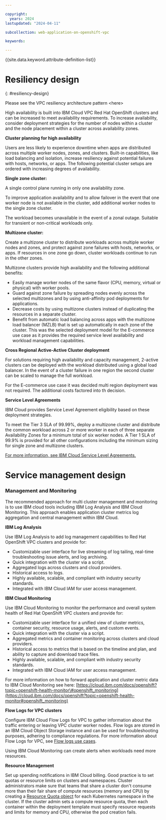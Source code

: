 ```yaml
---

copyright:
  years: 2024
lastupdated: "2024-04-11"

subcollection: web-application-on-openshift-vpc

keywords:

---
```


{{site.data.keyword.attribute-definition-list}}

# Resiliency design
{: #resiliency-design}

Please see the VPC resiliency architecture pattern \<here\>

High availability is built into IBM Cloud VPC Red Hat OpenShift clusters and can be increased to meet availability requirements. To increase availability, consider deployment strategies for the number of nodes within a cluster and the node placement within a cluster across availability zones.

**Cluster planning for high availability**

Users are less likely to experience downtime when apps are distributed across multiple worker nodes, zones, and clusters. Built-in capabilities, like load balancing and isolation, increase resiliency against potential failures with hosts, networks, or apps. The following potential cluster setups are ordered with increasing degrees of availability.

**Single zone cluster:**

A single control plane running in only one availability zone.

To improve application availability and to allow failover in the event that one worker node is not available in the cluster, add additional worker nodes to the single zone cluster.

The workload becomes unavailable in the event of a zonal outage. Suitable for transient or non-critical workloads only.

**Multizone cluster:**

Create a multizone cluster to distribute workloads across multiple worker nodes and zones, and protect against zone failures with hosts, networks, or apps. If resources in one zone go down, cluster workloads continue to run in the other zones.

Multizone clusters provide high availability and the following additional benefits:

-   Easily manage worker nodes of the same flavor (CPU, memory, virtual or physical) with worker pools.
-   Guard against zone failure by spreading nodes evenly across the selected multizones and by using anti-affinity pod deployments for applications.
-   Decrease costs by using multizone clusters instead of duplicating the resources in a separate cluster.
-   Benefit from automatic load balancing across apps with the multizone load balancer (MZLB) that is set up automatically in each zone of the cluster. This was the selected deployment model for the E-commerce use case as it provides the required service level availability and workload management capabilities.

**Cross Regional Active-Active Cluster deployment**

For solutions requiring high availability and capacity management, 2-active clusters can be deployed with the workload distributed using a global load balancer. In the event of a cluster failure in one region the second cluster can be scaled to manage the full workload.

For the E-commerce use case it was decided multi region deployment was not required. The additional costs factored into th decision.

**Service Level Agreements**

IBM Cloud provides Service Level Agreement eligibility based on these deployment strategies.

To meet the Tier 3 SLA of 99.99%, deploy a multizone cluster and distribute the common workload across 2 or more worker in each of three separate Availability Zones for a minimum total of six worker nodes. A Tier 1 SLA of 99.9% is provided for all other configurations including the minimum sizing for single zone and multizone clusters.

[For more information, see IBM Cloud Service Level Agreements.](https://www.ibm.com/support/customer/csol/terms/?id=i126-9268&lc=en#detail-document)

# Service management design


### **Management and Monitoring**

The recommended approach for multi cluster management and monitoring is to use IBM cloud tools including IBM Log Analysis and IBM Cloud Monitoring. This approach enables application cluster metrics log aggregation and central management within IBM Cloud.

**IBM Log Analysis**

Use IBM Log Analysis to add log management capabilities to Red Hat OpenShift VPC clusters and provide for:

-   Customizable user interface for live streaming of log tailing, real-time troubleshooting issue alerts, and log archiving.
-   Quick integration with the cluster via a script.
-   Aggregated logs across clusters and cloud providers.
-   Historical access to logs.
-   Highly available, scalable, and compliant with industry security standards.
-   Integrated with IBM Cloud IAM for user access management.

**IBM Cloud Monitoring**

Use IBM Cloud Monitoring to monitor the performance and overall system health of Red Hat OpenShift VPC clusters and provide for:

-   Customizable user interface for a unified view of cluster metrics, container security, resource usage, alerts, and custom events.
-   Quick integration with the cluster via a script.
-   Aggregated metrics and container monitoring across clusters and cloud providers.
-   Historical access to metrics that is based on the timeline and plan, and ability to capture and download trace files.
-   Highly available, scalable, and compliant with industry security standards.
-   Integrated with IBM Cloud IAM for user access management.

For more information on how to forward application and cluster metric data to IBM Cloud Monitoring see here: [https://cloud.ibm.com/docs/openshift?topic=openshift-health-monitor\#openshift_monitoring](https://cloud.ibm.com/docs/openshift?topic=openshift-health-monitor#openshift_monitoring)

**Flow Logs for VPC clusters**

Configure IBM Cloud Flow Logs for VPC to gather information about the traffic entering or leaving VPC cluster worker nodes. Flow logs are stored in an IBM Cloud Object Storage instance and can be used for troubleshooting purposes, adhering to compliance regulations. For more information about Flow Logs for VPC, see [Flow logs use cases](https://cloud.ibm.com/docs/vpc?topic=vpc-flow-logs&interface=ui#flow-logs-use-cases).

Using IBM Cloud Monitoring can create alerts when workloads need more resources.

**Resource Management**

Set up spending notifications in IBM Cloud billing. Good practice is to set quotas or resource limits on clusters and namespaces. Cluster administrators make sure that teams that share a cluster don't consume more than their fair share of compute resources (memory and CPU) by creating a [Resource Quota object](https://kubernetes.io/docs/concepts/policy/resource-quotas/) for each Kubernetes namespace in the cluster. If the cluster admin sets a compute resource quota, then each container within the deployment template must specify resource requests and limits for memory and CPU, otherwise the pod creation fails.
